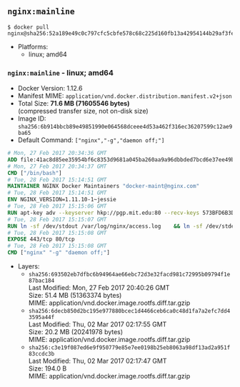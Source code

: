 ## `nginx:mainline`

```console
$ docker pull nginx@sha256:52a189e49c0c797cfc5cbfe578c68c225d160fb13a42954144b29af3fe4fe335
```

-	Platforms:
	-	linux; amd64

### `nginx:mainline` - linux; amd64

-	Docker Version: 1.12.6
-	Manifest MIME: `application/vnd.docker.distribution.manifest.v2+json`
-	Total Size: **71.6 MB (71605546 bytes)**  
	(compressed transfer size, not on-disk size)
-	Image ID: `sha256:6b914bbcb89e49851990e064568dceee4d53a462f316ec36207599c12ae9ba65`
-	Default Command: `["nginx","-g","daemon off;"]`

```dockerfile
# Mon, 27 Feb 2017 20:34:36 GMT
ADD file:41ac8d85ee35954bf6c8353d9681a045ba260aa9a96dbbded7bcd6e37ee49bea in / 
# Mon, 27 Feb 2017 20:34:37 GMT
CMD ["/bin/bash"]
# Tue, 28 Feb 2017 15:14:51 GMT
MAINTAINER NGINX Docker Maintainers "docker-maint@nginx.com"
# Tue, 28 Feb 2017 15:14:51 GMT
ENV NGINX_VERSION=1.11.10-1~jessie
# Tue, 28 Feb 2017 15:15:06 GMT
RUN apt-key adv --keyserver hkp://pgp.mit.edu:80 --recv-keys 573BFD6B3D8FBC641079A6ABABF5BD827BD9BF62 	&& echo "deb http://nginx.org/packages/mainline/debian/ jessie nginx" >> /etc/apt/sources.list 	&& apt-get update 	&& apt-get install --no-install-recommends --no-install-suggests -y 						ca-certificates 						nginx=${NGINX_VERSION} 						nginx-module-xslt 						nginx-module-geoip 						nginx-module-image-filter 						nginx-module-perl 						nginx-module-njs 						gettext-base 	&& rm -rf /var/lib/apt/lists/*
# Tue, 28 Feb 2017 15:15:07 GMT
RUN ln -sf /dev/stdout /var/log/nginx/access.log 	&& ln -sf /dev/stderr /var/log/nginx/error.log
# Tue, 28 Feb 2017 15:15:08 GMT
EXPOSE 443/tcp 80/tcp
# Tue, 28 Feb 2017 15:15:08 GMT
CMD ["nginx" "-g" "daemon off;"]
```

-	Layers:
	-	`sha256:693502eb7dfbc6b94964ae66ebc72d3e32facd981c72995b09794f1e87bac184`  
		Last Modified: Mon, 27 Feb 2017 20:40:26 GMT  
		Size: 51.4 MB (51363374 bytes)  
		MIME: application/vnd.docker.image.rootfs.diff.tar.gzip
	-	`sha256:6decb850d2bc195e977880bcec1d4466ceb6ca0c48d1fa7a2efc7dd43595a44f`  
		Last Modified: Thu, 02 Mar 2017 02:17:55 GMT  
		Size: 20.2 MB (20241978 bytes)  
		MIME: application/vnd.docker.image.rootfs.diff.tar.gzip
	-	`sha256:c3e19f087ed6e9f950779e85e7ee0198b25eb8063a98df13ad2a951f83ccdc3b`  
		Last Modified: Thu, 02 Mar 2017 02:17:47 GMT  
		Size: 194.0 B  
		MIME: application/vnd.docker.image.rootfs.diff.tar.gzip
